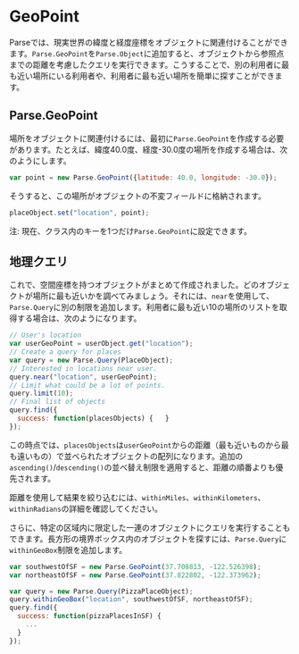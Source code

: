 # GeoPoint

Parseでは、現実世界の緯度と経度座標をオブジェクトに関連付けることができます。`Parse.GeoPoint`を`Parse.Object`に追加すると、オブジェクトから参照点までの距離を考慮したクエリを実行できます。こうすることで、別の利用者に最も近い場所にいる利用者や、利用者に最も近い場所を簡単に探すことができます。


## Parse.GeoPoint

場所をオブジェクトに関連付けるには、最初に`Parse.GeoPoint`を作成する必要があります。たとえば、緯度40.0度、経度-30.0度の場所を作成する場合は、次のようにします。

```js
var point = new Parse.GeoPoint({latitude: 40.0, longitude: -30.0});
```

そうすると、この場所がオブジェクトの不変フィールドに格納されます。

```js
placeObject.set("location", point);
```

注: 現在、クラス内のキーを1つだけ`Parse.GeoPoint`に設定できます。


## 地理クエリ

これで、空間座標を持つオブジェクトがまとめて作成されました。どのオブジェクトが場所に最も近いかを調べてみましょう。それには、`near`を使用して、`Parse.Query`に別の制限を追加します。利用者に最も近い10の場所のリストを取得する場合は、次のようになります。

```js
// User's location
var userGeoPoint = userObject.get("location");
// Create a query for places
var query = new Parse.Query(PlaceObject);
// Interested in locations near user.
query.near("location", userGeoPoint);
// Limit what could be a lot of points.
query.limit(10);
// Final list of objects
query.find({
  success: function(placesObjects) {   }
});
```

この時点では、`placesObjects`は`userGeoPoint`からの距離（最も近いものから最も遠いもの）で並べられたオブジェクトの配列になります。追加の`ascending()`/`descending()`の並べ替え制限を適用すると、距離の順番よりも優先されます。

距離を使用して結果を絞り込むには、`withinMiles`、`withinKilometers`、`withinRadians`の詳細を確認してください。

さらに、特定の区域内に限定した一連のオブジェクトにクエリを実行することもできます。長方形の境界ボックス内のオブジェクトを探すには、`Parse.Query`に`withinGeoBox`制限を追加します。

```js
var southwestOfSF = new Parse.GeoPoint(37.708813, -122.526398);
var northeastOfSF = new Parse.GeoPoint(37.822802, -122.373962);

var query = new Parse.Query(PizzaPlaceObject);
query.withinGeoBox("location", southwestOfSF, northeastOfSF);
query.find({
  success: function(pizzaPlacesInSF) {
    ...
  }
});
```
